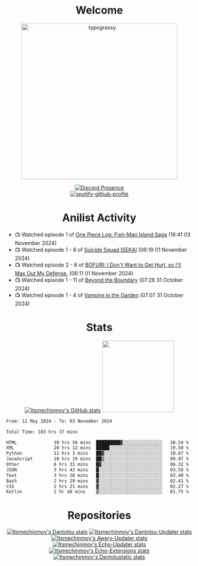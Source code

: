 <div align="center">

# Welcome
<a href="https://github.com/kawarimidoll/typograssy">
    <img alt="typograssy" src="https://typograssy.deno.dev/api?text=%E3%82%88%E3%81%86%E3%81%93%E3%81%9D%E3%81%BF%E3%81%AA%E3%81%95%E3%82%93%20-%20Itsmechinmoy--&&l0=none&l1=82d9d0&l2=027353&l3=038c4c&l4=01402e&bg=none&frame=none&speed=100&comment=" width="421.99">
</a>

[![Discord Presence](https://lanyard.cnrad.dev/api/523539866311720963?theme=dark&bg=Oe1116&animated=false&hideDiscrim=true&borderRadius=30px&hideActivity=whenNotUsed)](https://discord.com/users/523539866311720963)<br>
[![spotify-github-profile](https://spotify-github-profile.kittinanx.com/api/view?uid=31zczwoe3obxakjgkio7anubhkaq&cover_image=true&theme=novatorem&show_offline=true&background_color=121212&interchange=false&bar_color=53b14f&bar_color=ffffff&bar_color_cover=false)](https://spotify-github-profile.vercel.app/api/view?uid=31zczwoe3obxakjgkio7anubhkaq&redirect=true)
</div>

<div align="center">

# Anilist Activity
</div>
<!-- ANILIST_ACTIVITY:start -->

-   📺 Watched episode 1 of [One Piece Log: Fish-Man Island Saga](https://anilist.co/anime/183423) (16:41 03 November 2024)
-   📺 Watched episode 1 - 8 of [Suicide Squad ISEKAI](https://anilist.co/anime/166710) (06:19 01 November 2024)
-   📺 Watched episode 2 - 8 of [BOFURI: I Don't Want to Get Hurt, so I'll Max Out My Defense.](https://anilist.co/anime/106479) (06:11 01 November 2024)
-   📺 Watched episode 1 - 11 of [Beyond the Boundary](https://anilist.co/anime/18153) (07:26 31 October 2024)
-   📺 Watched episode 1 - 4 of [Vampire in the Garden](https://anilist.co/anime/108357) (07:07 31 October 2024)

<!-- ANILIST_ACTIVITY:end -->
<div align="center">
    
# Stats
[![Itsmechinmoy's GitHub stats](https://github-readme-stats.vercel.app/api?username=itsmechinmoy&show_icons=true&theme=algolia)](https://github.com/anuraghazra/github-readme-stats)
<img src="https://github-readme-stackoverflow.vercel.app/?userID=25004176&theme=dark" height="194"/>
</div>
<!--START_SECTION:waka-->

```txt
From: 11 May 2024 - To: 03 November 2024

Total Time: 103 hrs 37 mins

HTML              39 hrs 56 mins  █████████▓░░░░░░░░░░░░░░░   38.54 %
XML               20 hrs 12 mins  █████░░░░░░░░░░░░░░░░░░░░   19.50 %
Python            11 hrs 3 mins   ██▓░░░░░░░░░░░░░░░░░░░░░░   10.67 %
JavaScript        10 hrs 19 mins  ██▒░░░░░░░░░░░░░░░░░░░░░░   09.97 %
Other             6 hrs 33 mins   █▓░░░░░░░░░░░░░░░░░░░░░░░   06.32 %
JSON              3 hrs 42 mins   █░░░░░░░░░░░░░░░░░░░░░░░░   03.58 %
Text              3 hrs 36 mins   █░░░░░░░░░░░░░░░░░░░░░░░░   03.48 %
Bash              2 hrs 29 mins   ▓░░░░░░░░░░░░░░░░░░░░░░░░   02.41 %
CSS               2 hrs 21 mins   ▓░░░░░░░░░░░░░░░░░░░░░░░░   02.27 %
Kotlin            1 hr 48 mins    ▒░░░░░░░░░░░░░░░░░░░░░░░░   01.75 %
```

<!--END_SECTION:waka-->
<div align="center">

# Repositories
[![Itsmechinmoy's Dantotsu stats](https://github-readme-stats.vercel.app/api/pin/?username=itsmechinmoy&repo=dantotsu&show_icons=true&theme=algolia&description_lines_count=1)](https://github.com/itsmechinmoy/dantotsu)
[![Itsmechinmoy's Dantotsu-Updater stats](https://github-readme-stats.vercel.app/api/pin/?username=itsmechinmoy&repo=dantotsu-updater&show_icons=true&theme=algolia&description_lines_count=1)](https://github.com/itsmechinmoy/dantotsu-updater)
[![Itsmechinmoy's Awery-Updater stats](https://github-readme-stats.vercel.app/api/pin/?username=itsmechinmoy&repo=awery-updater&show_icons=true&theme=algolia&description_lines_count=1)](https://github.com/itsmechinmoy/awery-updater)
[![Itsmechinmoy's Echo-Updater stats](https://github-readme-stats.vercel.app/api/pin/?username=itsmechinmoy&repo=echo-updater&show_icons=true&theme=algolia&description_lines_count=1)](https://github.com/itsmechinmoy/echo-updater)
[![Itsmechinmoy's Echo-Extensions stats](https://github-readme-stats.vercel.app/api/pin/?username=itsmechinmoy&repo=echo-extensions&show_icons=true&theme=algolia&description_lines_count=1)](https://github.com/itsmechinmoy/echo-extensions)
[![Itsmechinmoy's Dantotustatic stats](https://github-readme-stats.vercel.app/api/pin/?username=itsmechinmoy&repo=dantotustatic&show_icons=true&theme=algolia&description_lines_count=1)](https://github.com/itsmechinmoy/dantotustatic)
</div>
